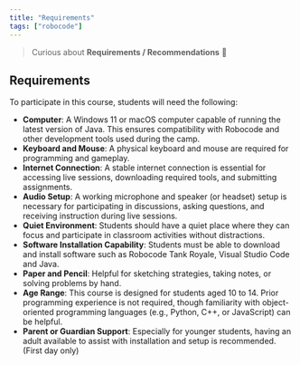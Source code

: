 ```yaml
---
title: "Requirements"
tags: ["robocode"]
---
```


> Curious about **Requirements / Recommendations** 🤖

## Requirements

To participate in this course, students will need the following:

* **Computer**: A Windows 11 or macOS computer capable of running the latest version of Java. This ensures compatibility with Robocode and other development tools used during the camp.
* **Keyboard and Mouse**: A physical keyboard and mouse are required for programming and gameplay.
* **Internet Connection**: A stable internet connection is essential for accessing live sessions, downloading required tools, and submitting assignments.
* **Audio Setup**: A working microphone and speaker (or headset) setup is necessary for participating in discussions, asking questions, and receiving instruction during live sessions.
* **Quiet Environment**: Students should have a quiet place where they can focus and participate in classroom activities without distractions.
* **Software Installation Capability**: Students must be able to download and install software such as Robocode Tank Royale, Visual Studio Code and Java.
* **Paper and Pencil**: Helpful for sketching strategies, taking notes, or solving problems by hand.
* **Age Range**: This course is designed for students aged 10 to 14. Prior programming experience is not required, though familiarity with object-oriented programming languages (e.g., Python, C++, or JavaScript) can be helpful.
* **Parent or Guardian Support**: Especially for younger students, having an adult available to assist with installation and setup is recommended. (First day only)
